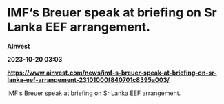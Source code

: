 # IMF‘s Breuer speak at briefing on Sr Lanka EEF arrangement.
**AInvest**

**2023-10-20 03:03**

**https://www.ainvest.com/news/imf-s-breuer-speak-at-briefing-on-sr-lanka-eef-arrangement-23101000f840701c8395a003/**

IMF‘s Breuer speak at briefing on Sr Lanka EEF arrangement.